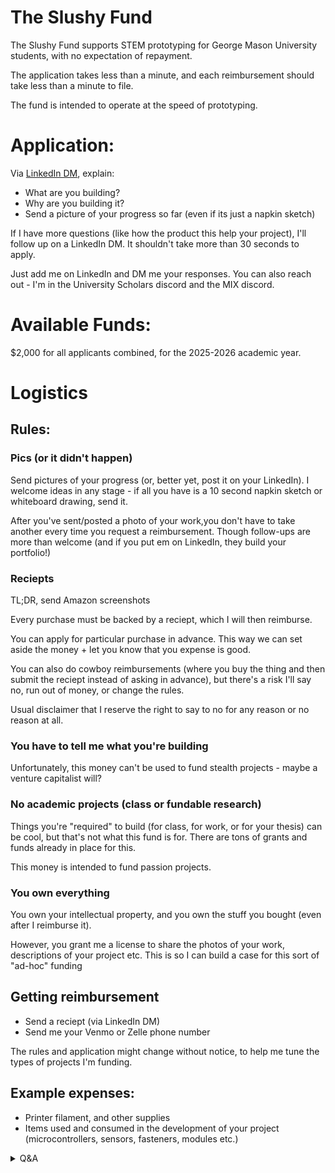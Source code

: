 # The Slushy Fund
The Slushy Fund supports STEM prototyping for George Mason University students, with no expectation of repayment.

The application takes less than a minute, and each reimbursement should take less than a minute to file. 

The fund is intended to operate at the speed of prototyping.

# Application:
Via [LinkedIn DM](https://www.linkedin.com/in/dgramop/), explain:
- What are you building?
- Why are you building it?
- Send a picture of your progress so far (even if its just a napkin sketch)

If I have more questions (like how the product this help your project), I'll follow up on a LinkedIn DM. It shouldn't take more than 30 seconds to apply.

Just add me on LinkedIn and DM me your responses. You can also reach out - I'm in the University Scholars discord and the MIX discord.

# Available Funds:
$2,000 for all applicants combined, for the 2025-2026 academic year.

# Logistics

## Rules:
### Pics (or it didn't happen)
Send pictures of your progress (or, better yet, post it on your LinkedIn). I welcome ideas in any stage - if all you have is a 10 second napkin sketch or whiteboard drawing, send it.

After you've sent/posted a photo of your work,you don't have to take another every time you request a reimbursement. Though follow-ups are more than welcome (and if you put em on LinkedIn, they build your portfolio!)

### Reciepts
TL;DR, send Amazon screenshots

Every purchase must be backed by a reciept, which I will then reimburse.

You can apply for particular purchase in advance. This way we can set aside the money + let you know that you expense is good.

You can also do cowboy reimbursements (where you buy the thing and then submit the reciept instead of asking in advance), but there's a risk I'll say no, run out of money, or change the rules.

Usual disclaimer that I reserve the right to say to no for any reason or no reason at all.

### You have to tell me what you're building
Unfortunately, this money can't be used to fund stealth projects - maybe a venture capitalist will?

### No academic projects (class or fundable research)
Things you're "required" to build (for class, for work, or for your thesis) can be cool, but that's not what this fund is for.
There are tons of grants and funds already in place for this.

This money is intended to fund passion projects.

### You own everything
You own your intellectual property, and you own the stuff you bought (even after I reimburse it).

However, you grant me a license to share the photos of your work, descriptions of your project etc. This is so I can build a case for this sort of "ad-hoc" funding

## Getting reimbursement
- Send a reciept (via LinkedIn DM)
- Send me your Venmo or Zelle phone number

The rules and application might change without notice, to help me tune the types of projects I'm funding.

## Example expenses:
- Printer filament, and other supplies
- Items used and consumed in the development of your project (microcontrollers, sensors, fasteners, modules etc.)

<details>
<summary>Q&A</summary>

## Why am I doing this?
In the grand scheme of alumni contributions, my $2,000 is a rounding error.

There are many good reasons to contribute straight to the university. There is no mechanism I'm aware of that directly disperses funds to students in a way that keeps up with the speed of prototyping.

It probably won't last all year.

I'm not sure I'm going to do this again next year, let's see how this one goes! 

## What about the Student Funding Board (SFB)? Aren't they unable to actually spend all their money?
GMU's existing Student Fund is "underallocated", but continuges to deny legitimate requests.

Their contrived process requires RSO's to fill out multi-page rubrics, take mandatory online trainings, review [50-slide presentations](https://si.gmu.edu/wp-content/uploads/2018/03/FM-1-5-presentation-2017-2018_January-2018-Version.pdf), and wait several weeks only to recieve a denial.

Whether by design or by circumstance, the SFB is unable to effectively fund hardware STEM projects that RSOs come together to build.

I want to bring a culture of saying "yes" to non-academic STEM project funding in the MIX.

It should't take weeks to request a $50 reimbursement and signatures from the entire GMU finance deparment for a legimiate request for microcontrollers to be denied.
De-minimis purchases of parts used-and-consumed by a project should not require inventory or on-campus presence.

## Why the whole reimbursement thing?
If I give out a block grant, I can't reallocate that money to another project (if, for example, the recipient(s) loses interest in their project and no longer needs parts)

## Whose money is this?
I get it, most funds are named after dead people that did great things. I am neither dead, nor have I done anything all that great.
I have no plans to be dead, but some constraints are hard to design around.

I was in the class of 2024, where I got a major in computer science and jetissoned my second math major to get into industry.

I was a teaching assistant (TA) for CS department. After almost unionizing the TA's because our $10/hr stipend was left unpaid nearly for over 3 months, I left this job with some of my friends to start https://passcs.io.

<details>
<summary>How I lost faith in back-office payroll/finance types at GMU</summary>
I earned my despise for back-office bean-counters after the following conversation with payroll:

Me: "Yes, I know you said it's the computer science department that hasn't done their paperwork. The last time I called them, they said they've done the paperwork and you haven't processed it. We've tried waiting weeks, we've tried waiting months. So who do I belive"
Payroll: "Well I can't do anything until they send us their paperwork"
Me: "Can you follow up with them and ask them for their paperwork? There's more than a dozen of us that haven't been paid yet"
Payroll: "I'm not sure, they would have to send us paperwork"
Me: "Is the problem that you don't know who to contact? I can put you in touch with the right people in CS department"
Payroll: "We're just going to have to wait for CS department to send us their paperwork"
Me: "It's not clear that they even know they owe you paperwork. Can /you/ contact them"
Payroll: "It's not my job"
Me: "We could really use an advocate here to see this through. There a lot of people that haven't been paid yet. Will you be our advocate?"
Payroll: "... Sorry that's just not my job"
Me: "I figured. So I'm actually in Finley lot next to the USPS mail dropbox"
Payroll: "..."
Me: "In my hand I've got filled copies of the wage complaint form adressed to the Virginia Department of Labor and Industry from 6 of the TA's that haven't been paid yet, along with my own"
Me: "It sounds like payroll is having some resourcing problems - maybe you're understaffed if you can't do your job? A Department of Labor and Industry investigation may help your head of payroll (name drop) mobilize more resources for your department"
(I pretty pissed at this point, so while the sentence seems benign, my tone was certainly pissed & sarcastic).
Payorll: "Alight, just hang on. Let me talk to my boss and get in touch with CS department. I'll make sure you hear back by the end of the week"

When payroll/fund administrators are so far separated from the day-to-day affairs of the University, and don't care to take ownership for their results, you end up with an ineffective high-overhead system.

In the case of SFB, there isn't even a hard legal obligation to dispurse funds. This is why I don't feel that my tiny allocation is redundant.

If anybody cares to figure out how to change this, I'm all ears. Too late for me, maybe not for a future class?
<details>

While I was a resident advisor, I got to watch the de-facto organizer of my floor rally his neighbors to build various applied engineering projects, including a fixed-wing UAS.

The following semester, after I moved to San Francisco for tech work, I had the privilege of seeing those same residents at [Open Sauce](https://opensauce.com/), where they presented their work.
</details>
